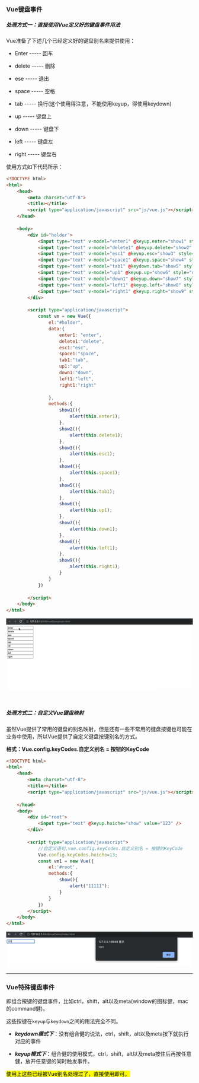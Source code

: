 ### Vue键盘事件

##### 处理方式一：直接使用Vue定义好的键盘事件用法

Vue准备了下述几个已经定义好的键盘别名来提供使用：

+ Enter ----- 回车

+ delete  ----- 删除

+ ese ----- 退出

+ space ----- 空格

+ tab ----- 换行(这个使用得注意，不能使用keyup，得使用keydown)

+ up ----- 键盘上

+ down ----- 键盘下

+ left ----- 键盘左

+ right ----- 键盘右

使用方式如下代码所示：

```html
<!DOCTYPE html>
<html>
    <head>
        <meta charset="utf-8">
        <title></title>
        <script type="application/javascript" src="js/vue.js"></script>
    </head>

    <body>
        <div id="holder">
            <input type="text" v-model="enter1" @keyup.enter="show1" style="display: block;"/>
            <input type="text" v-model="delete1" @keyup.delete="show2" style="display: block;"/>
            <input type="text" v-model="esc1" @keyup.esc="show3" style="display: block;"/>
            <input type="text" v-model="space1" @keyup.space="show4" style="display: block;"/>
            <input type="text" v-model="tab1" @keydown.tab="show5" style="display: block;"/>
            <input type="text" v-model="up1" @keyup.up="show6" style="display: block;"/>
            <input type="text" v-model="down1" @keyup.down="show7" style="display: block;"/>
            <input type="text" v-model="left1" @keyup.left="show8" style="display: block;"/>
            <input type="text" v-model="right1" @keyup.right="show9" style="display: block;"/>
        </div>

        <script type="application/javascript">
            const vm = new Vue({
                el:"#holder",
                data:{
                    enter1: "enter",
                    delete1:"delete",
                    esc1:"esc",
                    space1:"space",
                    tab1:"tab",
                    up1:"up",
                    down1:"down",
                    left1:"left",
                    right1:"right"

                },
                methods:{
                    show1(){
                        alert(this.enter1);
                    },
                    show2(){
                        alert(this.delete1);
                    },
                    show3(){
                        alert(this.esc1);
                    },
                    show4(){
                        alert(this.space1);
                    },
                    show5(){
                        alert(this.tab1);
                    },
                    show6(){
                        alert(this.up1);
                    },
                    show7(){
                        alert(this.down1);
                    },
                    show8(){
                        alert(this.left1);
                    },
                    show9(){
                        alert(this.right1);
                    }
                }
            })

        </script>
    </body>
</html>
```

![result](../图库/vue键盘事件/result.gif)

&nbsp;

##### 处理方式二：自定义Vue键盘映射

虽然Vue提供了常用的键盘的别名映射，但是还有一些不常用的键盘按键也可能在业务中使用，所以Vue提供了自定义键盘按键别名的方式。

**格式：Vue.config.keyCodes.自定义别名 = 按钮的KeyCode**

```html
<!DOCTYPE html>
<html>
    <head>
        <meta charset="utf-8">
        <title></title>
        <script type="application/javascript" src="js/vue.js"></script>

    </head>
    <body>
        <div id="root">
            <input type="text" @keyup.huiche="show" value="123" />
        </div>

        <script type="application/javascript">
            //自定义语句,vue.config.keyCodes.自定义别名 = 按键的KeyCode
            Vue.config.keyCodes.huiche=13;
            const vm1 = new Vue({
                el:'#root',
                methods:{
                    show(){
                        alert("11111");
                    }
                }
            })
        </script>
    </body>
</html>
```

![result_02](../图库/vue键盘事件/result_02.gif)

--------

### Vue特殊键盘事件

即组合按键的键盘事件，比如ctrl，shift，alt以及meta(window的图标健，mac的command健)。

这些按键在`keyup`与`keydown`之间的用法完全不同。

+ ***keydown模式下***：没有组合健的说法，ctrl，shift，alt以及meta按下就执行对应的事件

+ ***keyup模式下***：组合健的使用模式，ctrl，shift，alt以及meta按住后再按任意健，放开任意键的同时触发事件。

<mark>使用上这些已经被Vue别名处理过了，直接使用即可。</mark>
